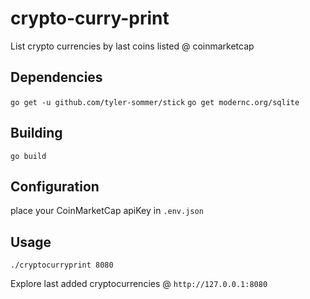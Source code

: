 # crypto-curry-print

List crypto currencies by last coins listed @ coinmarketcap

## Dependencies

`go get -u github.com/tyler-sommer/stick`
`go get modernc.org/sqlite`

## Building

`go build`

## Configuration

place your CoinMarketCap apiKey in `.env.json`

## Usage

`./cryptocurryprint 8080`

Explore last added cryptocurrencies @ `http://127.0.0.1:8080`
